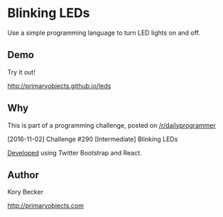 Blinking LEDs
==================

Use a simple programming language to turn LED lights on and off.

Demo
----

Try it out!

http://primaryobjects.github.io/leds

Why
---

This is part of a programming challenge, posted on [/r/dailyprogrammer](https://www.reddit.com/r/dailyprogrammer/comments/5as91q/20161102_challenge_290_intermediate_blinking_leds/)

[2016-11-02] Challenge #290 [Intermediate] Blinking LEDs

[Developed](http://www.primaryobjects.com/2016/09/19/building-your-first-react-javascript-app/) using Twitter Bootstrap and React.

Author
------

Kory Becker

http://primaryobjects.com